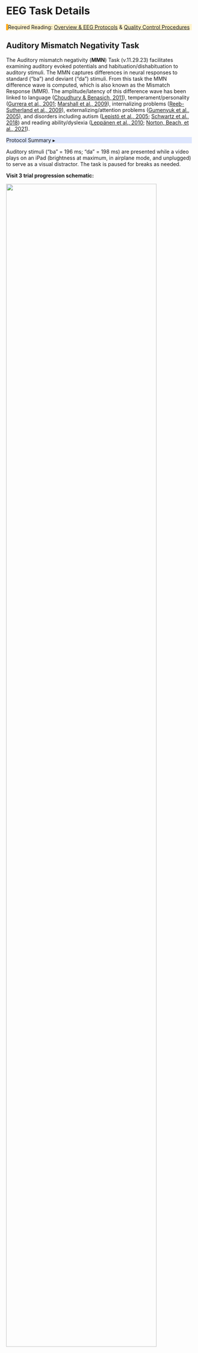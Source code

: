 # EEG Task Details

<div class="warning-banner static-banner" style="background-color:#fff3cd; border-left: 5px solid #ffa500;">
  <span class="emoji"><i class="fa-solid fa-triangle-exclamation"></i></span>
  <span class="text">Required Reading: <a href="..">Overview & EEG Protocols</a> & <a href="../qc">Quality Control Procedures</a></span>
</div>
<p></p>

## Auditory Mismatch Negativity Task 
 
The Auditory mismatch negativity (**MMN**) Task (v.11.29.23) facilitates examining auditory evoked potentials and habituation/dishabituation to auditory stimuli. The MMN captures differences in neural responses to standard (“ba”) and deviant (“da”) stimuli. From this task the MMN difference wave is computed, which is also known as the Mismatch Response (MMR). The amplitude/latency of this difference wave has been linked to language ([Choudhury & Benasich, 2011](https://doi.org/10.1016/j.clinph.2010.05.035)), temperament/personality ([Gurrera et al., 2001](https://doi.org/10.1016/S0006-3223(00)01067-2); [Marshall et al., 2009](https://doi.org/10.1111/j.1467-7687.2008.00808.x)), internalizing problems ([Reeb-Sutherland et al., 2009](https://doi.org/10.1111/j.1469-7610.2009.02170.x)), externalizing/attention problems ([Gumenyuk et al., 2005](https://doi.org/10.1016/j.neulet.2004.10.081)), and disorders including autism ([Lepistö et al., 2005](https://doi.org/10.1016/j.brainres.2005.10.052); [Schwartz et al., 2018](https://doi.org/10.1016/j.neubiorev.2018.01.008)) and reading ability/dyslexia ([Leppänen et al., 2010](https://doi.org/10.1016/j.cortex.2010.06.003); [Norton, Beach, et al., 2021](https://doi.org/10.3389/fnhum.2021.624617)).

<div id="mmn" class="table-banner" onclick="toggleCollapse(this)" style="background-color: #dde6fe;">
  <span class="emoji"><i class="fa fa-clipboard-list"></i></span>
  <span class="text-with-link">
<span class="text">Protocol Summary</span>
  <a class="anchor-link" href="#mmn" title="Copy link">
  <i class="fa-solid fa-link"></i>
  </a>
  </span>
  <span class="arrow">▸</span>
</div>
<div class="table-collapsible-content">
<p>Auditory stimuli (“ba” = 196 ms; “da” = 198 ms) are presented while a video plays on an iPad (brightness at maximum, in airplane mode, and unplugged) to serve as a visual distractor. The task is paused for breaks as needed.</p>
<p><strong>Visit 3 trial progression schematic:</strong></p>
<img src="../images/mmn-trial.jpg" width="90%" height="auto" class="center">
<div style="margin-left: 10%; margin-right: 10%;">
  <table class="table-no-vertical-lines" style="width: 100%; border-collapse: collapse; table-layout: fixed;">
    <tbody>
      <tr>
        <td style="width: 50%;"><strong>Trial Count</strong><br>
          <ul>
            <li>Standard condition: 569</li>
            <li>Deviant condition: 98 </li>
            <li>Total: 667</li>
          </ul>
        </td>
        <td style="width: 50%;"><strong>Timing Details</strong><br>
          <ul>
            <li>Stimulus duration: 200 ms</li>
            <li>InterStimulus interval: 820 ms (V03), 600 ms (V04/V06)</li>
            <li>Total trial length: 1020 ms (V03), 800 ms (V04/V06)</li>
          </ul>
        </td>
      </tr>
    </tbody>
  </table>
</div>
</div>

## Faces Task 

The Faces task (**FACE**) (v.11.29.23) assesses child and infant face processing abilities as well as the underlying neural activity supporting face and object processing. ERPs are computed as a function of repeated presentation of faces and objects. The ERPs index different stages of processing including attention, perception, categorization, individuation and memory. The ERP components elicited by the Faces task are the P1, N290, and P400 components. 

<div id="face" class="table-banner" onclick="toggleCollapse(this)" style="background-color: #dde6fe;">
  <span class="emoji"><i class="fa fa-clipboard-list"></i></span>
  <span class="text-with-link">
  <span class="text">Protocol Summary</span>
  <a class="anchor-link" href="#face" title="Copy link">
  <i class="fa-solid fa-link"></i>
  </a>
  </span>
  <span class="arrow">▸</span>
</div>
<div class="table-collapsible-content">
<p>ERPs indexing different stages of processing are computed from repeated presentations of faces and objects. 
    In the Faces task, the ERP components include P1, N290, and P400. 
    If the child loses attention, an attention getter may be used. 
    The stimulus set includes 36 unique images, with women with neutral expressions, spanning the following self-identified demographics: 
    Indigenous, Black, White, Asian, Hispanic/Latino, and South Asian.
</p>
<div style="display: flex; align-items: center; gap: 15px;">
  <!-- Text on the left -->
  <div style="flex: 1;">
    <p><strong>The Face task (Face vs. Object) consists of 2 blocks:</strong>
      <ul>
        <li><strong>Block 1</strong>: 50 trials of upright faces & 50 trials of inverted faces</li>
        <li><strong>Block 2</strong>: 50 trials of upright faces & 50 trials of objects</li>
      </ul>
    <p><strong>Timing Details:</strong>
            <ul>
              <li><strong>Stimulus duration</strong>: 500 ms</li>
              <li><strong>Interstimulus interval</strong>: 600-700 ms</li>
              <li><strong>Total trial length</strong>: 110-1200 ms</li>
            </ul>
    </p>
  </div>
  <!-- Image on the right -->
  <div style="flex: 1; text-align: center;">
    <img src="../images/eeg-facetask.png" style="max-width:100%; height:auto;">
  </div>
</div>
</div>

## Visual Evoked Potential Task

The Visual Evoked Potential Task (**VEP**) (v.11.29.23) measures development of visual cortex and response to stimuli, reflecting underlying cortical development. VEP amplitude and latency decreases with age during the first three years of life. The VEP has been associated with concurrent and later developmental outcomes as a function of prenatal substance exposures ([Margolis et al., 2024](https://psycnet.apa.org/record/2024-66755-001)), early visual enrichment or deprivation ([Jensen et al., 2019](https://doi.org/10.1038/s41598-019-39242-x)), vision system maturation ([Lippé et al., 2009](https://doi.org/10.3389/neuro.09.048.2009)), neurodevelopmental disorders (e.g., ASD and ADHD; [Cremone-Caira et al., 2023](https://doi.org/10.1007/s10803-023-06005-7); [Nazhvani et al., 2013](https://doi.org/10.1016/j.clineuro.2013.08.009)), and reading and learning disabilities ([Shandiz et al., 2017](https://doi.org/10.4103/jovr.jovr_106_16)). The morphology of the VEP likely reflects varying degrees of synaptic efficiency and as such, can be used as a readout of general cortical function. 

<div id="vep" class="table-banner" onclick="toggleCollapse(this)" style="background-color: #dde6fe;">
  <span class="emoji"><i class="fa fa-clipboard-list"></i></span>
  <span class="text-with-link">
  <span class="text">Protocol Summary</span>
  <a class="anchor-link" href="#vep" title="Copy link">
  <i class="fa-solid fa-link"></i>
  </a>
  </span>
  <span class="arrow">▸</span>
</div>
<div class="table-collapsible-content">
<div style="display: flex; align-items: center;">
  <div style="padding-right: 15px;">
<p>A flashing black and white 20x20 checkerboard with a red circle in the center is shown for the duration of the task (trial counts of 60 Checkerboard A and 60 Checkerboard B for a total of 120). The task elicits a VEP response in the occipital area (Oz), consisting of N1 (first negative peak), P1 (first positive peak), and N2 (second negative peak) components.</p>
  </div>
    <img src="../images/eeg-vep-checkerboard.png" alt="EEG Face Task" width="50%" height="auto">
</div>
</div>


## Video Resting State Task

The Video Resting State Task (**RS**) (v.11.29.23) provides assessment of the development of large-scale neural networks during infancy and early childhood via information about neural oscillations measured in EEG power across the scalp. Developmental changes in oscillatory activity reflect underlying developing large-scale neural networks associated with early self-regulatory, cognitive, and affective processes and developmental outcomes ([Gabard-Durnam et al., 2019](https://doi.org/10.1038/s41467-019-12202-9); [Jones et al., 2020](https://doi.org/10.1038/s41598-020-67687-y); [Whedon et al., 2020](https://doi.org/10.1016/j.bandc.2020.105636)). The metrics derived from the resting EEG signal include power across the frequency spectrum ([Gabard-Durnam et al., 2019](https://doi.org/10.1038/s41467-019-12202-9)) and relative power between different scalp locations ([Davidson & Fox, 1982](https://doi.org/10.1126/science.7146906)).

<div id="rs" class="table-banner" onclick="toggleCollapse(this)" style="background-color: #dde6fe;">
  <span class="emoji"><i class="fa fa-clipboard-list"></i></span>
  <span class="text-with-link">
  <span class="text">Protocol Summary</span>
  <a class="anchor-link" href="#rs" title="Copy link">
  <i class="fa-solid fa-link"></i>
  </a>
  </span>
  <span class="arrow">▸</span>
</div>
<div class="table-collapsible-content">
<p>Participants watch a silent video for the duration of the RS task. In <strong>V03</strong> (<i>left set of images below</i>), the video displays a variety of colorful and abstract toys and other visuals. In <strong>V04 & V06</strong> (<i>right set of images below</i>), the video includes a variety of marble run and construction visuals.</p>
<img src="../images/eeg-RS.png" width="100%" height="auto">
</div>

### References

<div class="references">
  <p>Barry-Anwar, R., Riggins, T., & Scott, L. S. (2024). Electrophysiology in developmental populations: Key methods and findings. In K. Cohen Kadosh (Ed.), <i>Oxford Handbook of Developmental Cognitive Neuroscience</i>. Oxford Library of Psychology. Oxford Academic. <a href="https://doi.org/10.1093/oxfordhb/9780198827474.013.3" target="_blank">https://doi.org/10.1093/oxfordhb/9780198827474.013.3</a></p>
  <p>Choudhury, N., & Benasich, A. A. (2011). Maturation of auditory evoked potentials from 6 to 48 months: Prediction to 3 and 4 year language and cognitive abilities. <i>Clinical Neurophysiology</i>, 122(2), 320–338. <a href="https://doi.org/10.1016/j.clinph.2010.05.035" target="_blank">https://doi.org/10.1016/j.clinph.2010.05.035</a></p>
  <p>Cremone-Caira, A., Braverman, Y., MacNaughton, G. A., Nikolaeva, J. I., & Faja, S. (2023). Reduced Visual Evoked Potential Amplitude in Autistic Children with Co-Occurring Features of Attention-Deficit/Hyperactivity Disorder. <em>Journal of Autism and Developmental Disorders</em>. <a href="https://doi.org/10.1007/s10803-023-06005-7" target="_blank">https://doi.org/10.1007/s10803-023-06005-7</a></p>
  <p>Davidson, R. J., & Fox, N. A. (1982). Asymmetrical Brain Activity Discriminates Between Positive and Negative Affective Stimuli in Human Infants. <em>Science</em>, 218(4578), 1235–1237. <a href="https://doi.org/10.1126/science.7146906" target="_blank">https://doi.org/10.1126/science.7146906</a></p>
  <p>Fox, N. A., Pérez-Edgar, K., Morales, S., Brito, N. H., Campbell, A. M., Cavanagh, J. F., Gabard-Durnam, L. J., Hudac, C. M., Key, A. P., Larson-Prior, L. J., Pedapati, E. V., Norton, E. S., Reetzke, R., Roberts, T. P., Rutter, T. M., Scott, L. S., Shuffrey, L. C., Antúnez, M., Boylan, M. R., … Yoder, L. (2024). The development and structure of the Healthy Brain and Child Development (HBCD) study EEG Protocol. <i>Developmental Cognitive Neuroscience</i>, 69, 101447. <a href="https://doi.org/10.1016/j.dcn.2024.101447" target="_blank">https://doi.org/10.1016/j.dcn.2024.101447</a></p> 
  <p>Gabard-Durnam, L. J., Wilkinson, C., Kapur, K., Tager-Flusberg, H., Levin, A. R., & Nelson, C. A. (2019). Longitudinal EEG power in the first postnatal year differentiates autism outcomes. <em>Nature Communications</em>, 10(1), Article 1. <a href="https://doi.org/10.1038/s41467-019-12202-9" target="_blank">https://doi.org/10.1038/s41467-019-12202-9</a></p>
  <p>Gumenyuk, V., Korzyukov, O., Escera, C., Hämäläinen, M., Huotilainen, M., Häyrinen, T., Oksanen, H., Näätänen, R., Von Wendt, L., & Alho, K. (2005). Electrophysiological evidence of enhanced distractibility in ADHD children. <i>Neuroscience Letters</i>, 374(3), 212–217. <a href="https://doi.org/10.1016/j.neulet.2004.10.081" target="_blank">https://doi.org/10.1016/j.neulet.2004.10.081</a></p>
  <p>Gurrera, R. J., O’Donnell, B. F., Nestor, P. G., Gainski, J., & McCarley, R. W. (2001). The P3 auditory event–related brain potential indexes major personality traits. <i>Biological Psychiatry</i>, 49(11), 922–929. <a href="https://doi.org/10.1016/S0006-3223(00)01067-2" target="_blank">https://doi.org/10.1016/S0006-3223(00)01067-2</a></p>
  <p>Jensen, S. K. G., Kumar, S., Xie, W., Tofail, F., Haque, R., Petri, W. A., & Nelson, C. A. (2019). Neural correlates of early adversity among Bangladeshi infants. <em>Scientific Reports</em>, 9(1), 3507. <a href="https://doi.org/10.1038/s41598-019-39242-x" target="_blank">https://doi.org/10.1038/s41598-019-39242-x</a></p>
  <p>Jones, E. J. H., Goodwin, A., Orekhova, E., Charman, T., Dawson, G., Webb, S. J., & Johnson, M. H. (2020). Infant EEG theta modulation predicts childhood intelligence. <em>Scientific Reports</em>, 10(1), 11232. <a href="https://doi.org/10.1038/s41598-020-67687-y" target="_blank">https://doi.org/10.1038/s41598-020-67687-y</a></p>
  <p>Lachmann, T., Berti, S., Kujala, T., & Schröger, E. (2005). Diagnostic subgroups of developmental dyslexia have different deficits in neural processing of tones and phonemes. <i>International Journal of Psychophysiology</i>, 55(2), 105–120. <a href="https://doi.org/10.1016/j.ijpsycho.2004.11.005" target="_blank">https://doi.org/10.1016/j.ijpsycho.2004.11.005</a></p>
  <p>Lepistö, T., Kujala, T., Vanhala, R., Alku, P., Huotilainen, M., & Näätänen, R. (2005). The discrimination of and orienting to speech and non-speech sounds in children with autism. <i>Brain Research</i>, 1066(1–2), 147–157. <a href="https://doi.org/10.1016/j.brainres.2005.10.052" target="_blank">https://doi.org/10.1016/j.brainres.2005.10.052</a></p>
  <p>Leppänen, P. H., Hämäläinen, J. A., Salminen, H. K., Eklund, K. M., Guttorm, T. K., Lohvansuu, K., Puolakanaho, A., & Lyytinen, H. (2010). Newborn brain event-related potentials revealing atypical processing of sound frequency and the subsequent association with later literacy skills in children with familial dyslexia. <i>Cortex</i>, 46(10), 1362–1376. <a href="https://doi.org/10.1016/j.cortex.2010.06.003" target="_blank">https://doi.org/10.1016/j.cortex.2010.06.003</a></p>
  <p>Lippé, S., Kovacevic, N., & McIntosh, A. R. (2009). Differential Maturation of Brain Signal Complexity in the Human Auditory and Visual System. <em>Frontiers in Human Neuroscience</em>, 3, 48. <a href="https://doi.org/10.3389/neuro.09.048.2009" target="_blank">https://doi.org/10.3389/neuro.09.048.2009</a></p>
  <p>Margolis, E. T., Davel, L., Bourke, N. J., Bosco, C., Zieff, M. R., Monachino, A. D., Mazubane, T., Williams, S. R., Miles, M., & Jacobs, C. A. (2024). Longitudinal effects of prenatal alcohol exposure on visual neurodevelopment over infancy. <em>Developmental Psychology</em>. <a href="https://psycnet.apa.org/record/2024-66755-001" target="_blank">https://psycnet.apa.org/record/2024-66755-001</a></p>
  <p>Markant, J., & Scott, L. S. (2018). Attention and perceptual learning interact in the development of the other-race effect. <i>Current Directions in Psychological Science</i>, 27(3), 163–169. <a href="https://doi.org/10.1177/0963721418769884" target="_blank">https://doi.org/10.1177/0963721418769884</a></p>
  <p>Marshall, P. J., Reeb, B. C., & Fox, N. A. (2009). Electrophysiological responses to auditory novelty in temperamentally different 9-month-old infants. <i>Developmental Science</i>, 12(4), 568–582. <a href="https://doi.org/10.1111/j.1467-7687.2008.00808.x" target="_blank">https://doi.org/10.1111/j.1467-7687.2008.00808.x</a></p>
  <p>Morr, M. L., Shafer, V. L., Kreuzer, J. A., & Kurtzberg, D. (2002). Maturation of mismatch negativity in typically developing infants and preschool children. <i>Ear and Hearing</i>, 23(2), 118–136. <a href="https://doi.org/10.1097/00003446-200204000-00005" target="_blank">https://doi.org/10.1097/00003446-200204000-00005</a></p>
  <p>Nazhvani, A. D., Boostani, R., Afrasiabi, S., & Sadatnezhad, K. (2013). Classification of ADHD and BMD patients using visual evoked potential. <em>Clinical Neurology and Neurosurgery</em>, 115(11), 2329–2335. <a href="https://doi.org/10.1016/j.clineuro.2013.08.009" target="_blank">https://doi.org/10.1016/j.clineuro.2013.08.009</a></p>
  <p>Norton, E. S., Beach, S. D., Eddy, M. D., McWeeny, S., Ozernov-Palchik, O., Gaab, N., & Gabrieli, J. D. (2021). ERP mismatch negativity amplitude and asymmetry reflect phonological and rapid automatized naming skills in English-speaking kindergartners. <i>Frontiers in Human Neuroscience</i>, 15, 624617. <a href="https://doi.org/10.3389/fnhum.2021.624617" target="_blank">https://doi.org/10.3389/fnhum.2021.624617</a></p>
  <p>Reeb-Sutherland, B. C., Vanderwert, R. E., Degnan, K. A., Marshall, P. J., Pérez-Edgar, K., Chronis-Tuscano, A., Pine, D. S., & Fox, N. A. (2009). Attention to novelty in behaviorally inhibited adolescents moderates risk for anxiety. <i>Journal of Child Psychology and Psychiatry</i>, 50(11), 1365–1372. <a href="https://doi.org/10.1111/j.1469-7610.2009.02170.x" target="_blank">https://doi.org/10.1111/j.1469-7610.2009.02170.x</a></p>
  <p>Shandiz, J. H., Heyrani, M., Sobhani-Rad, D., Salehinejad, Z., Shojaei, S., Khoshsima, M. J., Azimi, A., Yekta, A. A., & Yazdi, S. H. H. (2017). Pattern Visual Evoked Potentials in Dyslexic Children. <em>Journal of Ophthalmic & Vision Research</em>, 12(4), 402–406. <a href="https://doi.org/10.4103/jovr.jovr_106_16" target="_blank">https://doi.org/10.4103/jovr.jovr_106_16</a></p>
  <p>Scherf, K. S., & Scott, L. S. (2012). Connecting developmental trajectories: Biases in face processing from infancy to adulthood. <i>Developmental Psychobiology</i>, 54(6), 643–663. <a href="https://doi.org/10.1002/dev.21013" target="_blank">https://doi.org/10.1002/dev.21013</a></p>
  <p>Schwartz, S., Shinn-Cunningham, B., & Tager-Flusberg, H. (2018). Meta-analysis and systematic review of the literature characterizing auditory mismatch negativity in individuals with autism. <i>Neuroscience & Biobehavioral Reviews</i>, 87, 106–117. <a href="https://doi.org/10.1016/j.neubiorev.2018.01.008" target="_blank">https://doi.org/10.1016/j.neubiorev.2018.01.008</a></p>
  <p>Whedon, M., Perry, N. B., & Bell, M. A. (2020). Relations between frontal EEG maturation and inhibitory control in preschool in the prediction of children’s early academic skills. <em>Brain and Cognition</em>, 145, 105636. <a href="https://doi.org/10.1016/j.bandc.2020.105636" target="_blank">https://doi.org/10.1016/j.bandc.2020.105636</a></p>
</div>
<br>


